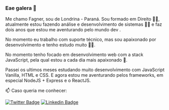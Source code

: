 ### Eae galera 👋

Me chamo Fagner, sou de Londrina - Paraná. Sou formado em Direito 👨‍⚖️, atualmente estou fazendo análise e desenvolvimento de sistemas 👨‍💻 e faz dois anos que estou me aventurando pelo mundo dev .

No momento eu trabalho com suporte técnico, mas sou apaixonado por desenvolvimento e tenho estudo muito 📖💡.

No momento tenho focado em desenvolvimento web com a stack JavaScript, pela qual estou a cada dia mais apaixonado 🥰. 

Passei os ultimos meses estudando muito desenvolvimento com JavaScript Vanilla, HTML e CSS. E agora estou me aventurando pelos frameworks, em especial NodeJS + Express e o ReactJS.

📫 Caso queria me conhecer:

[![Twitter Badge](https://img.shields.io/badge/-Twitter-1ca0f1?style=flat-square&labelColor=1ca0f1&logo=twitter&logoColor=white&link=https://twitter.com/fagner_zulin)](https://twitter.com/fagner_zulin)
[![Linkedin Badge](https://img.shields.io/badge/-LinkedIn-blue?style=flat-square&logo=Linkedin&logoColor=white&link=https://www.linkedin.com/in/fagner-zulin/)](https://www.linkedin.com/in/fagner-zulin/)
